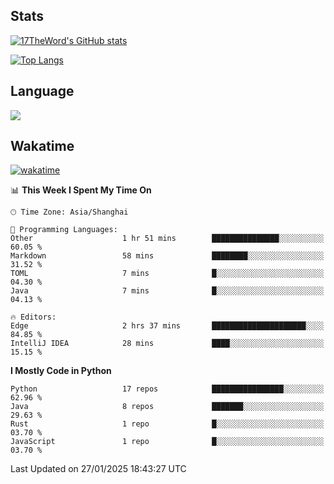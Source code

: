 ## Stats

[![17TheWord's GitHub stats](https://github-readme-stats.vercel.app/api?username=17TheWord&count_private=true&show_icons=true)](https://github.com/anuraghazra/github-readme-stats)

[![Top Langs](https://github-readme-stats.vercel.app/api/top-langs/?username=17TheWord&layout=compact&hide=html)](https://github.com/anuraghazra/github-readme-stats)

## Language

<img align="center" src="https://github-readme-stats-theword.vercel.app/api/wakatime?username=559772f0-9c03-4114-9e11-1b4b8b998e10&layout=compact&theme=dracula&hide_border=true">

## Wakatime

[![wakatime](https://wakatime.com/badge/user/559772f0-9c03-4114-9e11-1b4b8b998e10.svg)](https://wakatime.com/@559772f0-9c03-4114-9e11-1b4b8b998e10)

<!--START_SECTION:waka-->
📊 **This Week I Spent My Time On** 

```text
🕑︎ Time Zone: Asia/Shanghai

💬 Programming Languages: 
Other                    1 hr 51 mins        ███████████████░░░░░░░░░░   60.05 % 
Markdown                 58 mins             ████████░░░░░░░░░░░░░░░░░   31.52 % 
TOML                     7 mins              █░░░░░░░░░░░░░░░░░░░░░░░░   04.30 % 
Java                     7 mins              █░░░░░░░░░░░░░░░░░░░░░░░░   04.13 % 

🔥 Editors: 
Edge                     2 hrs 37 mins       █████████████████████░░░░   84.85 % 
IntelliJ IDEA            28 mins             ████░░░░░░░░░░░░░░░░░░░░░   15.15 % 
```

**I Mostly Code in Python** 

```text
Python                   17 repos            ████████████████░░░░░░░░░   62.96 % 
Java                     8 repos             ███████░░░░░░░░░░░░░░░░░░   29.63 % 
Rust                     1 repo              █░░░░░░░░░░░░░░░░░░░░░░░░   03.70 % 
JavaScript               1 repo              █░░░░░░░░░░░░░░░░░░░░░░░░   03.70 % 
```




 Last Updated on 27/01/2025 18:43:27 UTC
<!--END_SECTION:waka-->
